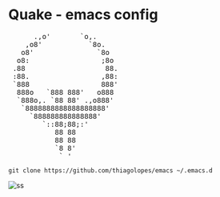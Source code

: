 # Quake - emacs config


<pre>
      .,o'       `o,.
    ,o8'           `8o.
   o8'               `8o
  o8:                 ;8o
 .88                   88.
 :88.                 ,88:
 `888                 888'
  888o   `888 888'   o888
  `888o,. `88 88' .,o888'
   `8888888888888888888'
     `888888888888888'
        `::88;88;:'
           88 88
           88 88
           `8 8'
            ` '
</pre>


```
git clone https://github.com/thiagolopes/emacs ~/.emacs.d
```

![ss](https://user-images.githubusercontent.com/5994972/68550050-00d7ff00-03de-11ea-819e-cfc1c1967eaf.png)
